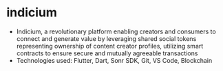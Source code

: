 # indicium

- Indicium, a revolutionary platform enabling creators and consumers to connect and generate value by leveraging shared social tokens representing ownership of content creator profiles, utilizing smart contracts to ensure secure and mutually agreeable transactions 
- Technologies used: Flutter, Dart, Sonr SDK, Git, VS Code, Blockchain
